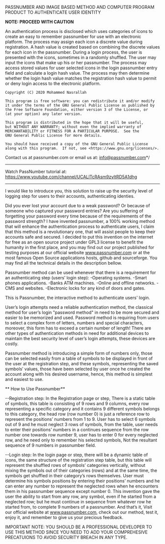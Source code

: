 PASSNUMBER AND IMAGE BASED METHOD AND COMPUTER PROGRAM PRODUCT TO AUTHENTICATE USER IDENTITY

**NOTE: PROCEED WITH CAUTION**

An authentication process is disclosed which uses categories of icons
to create an easy to remember passnumber for use with an electronic platform.
The process may assign each icon a discrete value during registration.
A hash value is created based on combining the discrete values for each icon in the passnumber. 
During a login process, the user is presented with the icons, sometimes in a randomly shuffled.
The user may input the icons that make up his or her passnumber. 
The process may access stored values for user selected icons in the login passnumber entry field
and calculate a login hash value. The process may then determine whether the login hash value matches
the registration hash value to permit or deny login access to the electronic platform.

    Copyright (C) 2020 Mohammed Nasrallah

    This program is free software: you can redistribute it and/or modify
    it under the terms of the GNU General Public License as published by
    the Free Software Foundation, either version 3 of the License, or
    (at your option) any later version.

    This program is distributed in the hope that it will be useful,
    but WITHOUT ANY WARRANTY; without even the implied warranty of
    MERCHANTABILITY or FITNESS FOR A PARTICULAR PURPOSE.  See the
    GNU General Public License for more details.

    You should have received a copy of the GNU General Public License
    along with this program.  If not, see <https://www.gnu.org/licenses/>.
 Contact us at passnumber.com or email us at: info@passnumber.com*/
 
 
******************************
Watch PassNumber tutorial at:
https://www.youtube.com/channel/UCALlTcRAsm9zyltRD5A1dhg

******************************

I would like to introduce you, this solution to raise up the security level of logging step for users to their accounts, authenticating identies.

Did you ever lost your account due to a weak password? Or because of someone who captured your password entries? Are you suffering of forgetting your password every time because of the requirements of the password strength? 
I have invented passnumber, a 100% working method that will enhance the authentication process to authenticate users, I claim that this method is a revolutionary one, that will assist people to keep their accounts safe and secured.
I decided to put this invention on the internet for free as an open source project under GPL3 license to benefit the humanity in the first place, and you may find out our project published for testing purposes at our official website www.passnumber.com  or at the most famous Open Source applications hosts, github and sourceforge.
You may find all the technical details in the description bellow.

Passnumber method can be used whenever that there is a requirement for an authenticating step (users’ login step):
-Operating systems.
-Smart phones applications.
-Banks ATM machines.
-Online and offline networks.
-CMS and websites.
-Electronic locks for any kind of doors and gates.

This is Passnumber, the interactive method to authenticate users' login.

User’s login attempts need a reliable authentication method, the classical method for user’s login "password method" in need to be more secured and easier to be memorized and used.  Password method is requiring from users to select a complex form of letters, numbers and special characters, moreover, this form has to exceed a certain number of length!
There are other types of authentication methods in need for additional devices to maintain the best security level of user’s login attempts, these devices are costly.

Passnumber method is introducing a simple form of numbers only, those can be selected easily from a table of symbols to be displayed in front of the user at the registration step, and these symbols, representing the saved symbols’ values, those have been selected by user once he created the account along with his desired username, hence, this method is simplest and easiest to use.

** How to Use Passnumber**

--Registration step:
In the Registration page or step, There is a static table of symbols, this table is consisting of 9 rows and 9 columns, every row representing a specific category and it contains 9 different symbols belongs to this category, the head row (row number 0) is just a reference row to represent the positions’ numbers from 1 to 9.
User has to select 6 symbols out of 9 and he must neglect 3 rows of symbols, from the table, user needs to enter their positions’ numbers in a continues sequence from the row number one towards row number 9, user has to enter 0 for every neglected row, and he need only to remember his selected symbols, Not the resultant sequence of 9 numbers in passnumber field.

--Login step:
In the login page or step, there will be a dynamic table of icons, the same structure of the registration step table, but this table will represent the shuffled rows of symbols’ categories vertically, without mixing the symbols out of their categories (rows) and at the same time, the symbols get shuffled in their category’s rows themselves.
User must determine his symbols positions by entering their positions’ numbers and he can enter any number to represent the neglected rows when he encounters them in his passnumber sequence except number 0.
This invention gave the user the ability to start from any row, any symbol, even if he started from a neglected row; but he must continue in sequence from whatever row he started from, to complete 9 numbers of a passnumber.
And that’s it, Visit our official website at www.passnumber.com, check out our method, test it, enjoy it, and remember to give us your precious feedback.


IMPORTANT NOTE: YOU SHOULD BE A PROFESSIONAL DEVELOPER TO USE THIS METHOD SINCE YOU NEED TO ADD YOUR COMPREHESIVE PRECATUIONS TO AVOID SECURITY BREACH IN ANY TYPE.